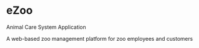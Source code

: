 # eZoo
Animal Care System Application

A web-based zoo management platform for zoo employees and customers

